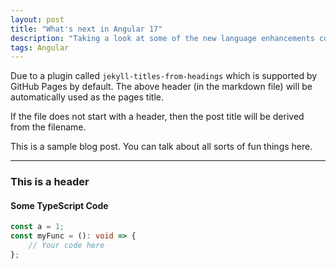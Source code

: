```yaml
---
layout: post
title: "What's next in Angular 17"
description: "Taking a look at some of the new language enhancements coming in SQL Server 2022"
tags: Angular
---
```



Due to a plugin called `jekyll-titles-from-headings` which is supported by GitHub Pages by default. The above header (in the markdown file) will be automatically used as the pages title.

If the file does not start with a header, then the post title will be derived from the filename.

This is a sample blog post. You can talk about all sorts of fun things here.

---

### This is a header

#### Some TypeScript Code

```typescript
const a = 1;
const myFunc = (): void => {
    // Your code here
};
```
